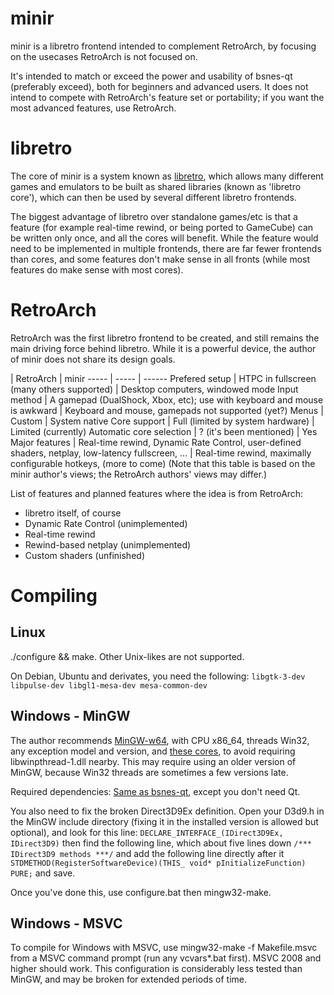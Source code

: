 # minir
minir is a libretro frontend intended to complement RetroArch, by focusing on the usecases RetroArch is not focused on.

It's intended to match or exceed the power and usability of bsnes-qt (preferably exceed), both for beginners and advanced users.
It does not intend to compete with RetroArch's feature set or portability; if you want the most advanced features, use RetroArch.

# libretro
The core of minir is a system known as [libretro](http://libretro.com/), which allows many different
games and emulators to be built as shared libraries (known as 'libretro core'), which can then be
used by several different libretro frontends.

The biggest advantage of libretro over standalone games/etc is that a feature (for example real-time
rewind, or being ported to GameCube) can be written only once, and all the cores will benefit.
While the feature would need to be implemented in multiple frontends, there are far fewer frontends than cores,
and some features don't make sense in all fronts (while most features do make sense with most cores).

# RetroArch
RetroArch was the first libretro frontend to be created, and still remains the main driving force
behind libretro. While it is a powerful device, the author of minir does not share its design goals.

 | RetroArch | minir
----- | ----- | ------
Prefered setup | HTPC in fullscreen (many others supported) | Desktop computers, windowed mode
Input method | A gamepad (DualShock, Xbox, etc); use with keyboard and mouse is awkward | Keyboard and mouse, gamepads not supported (yet?)
Menus | Custom | System native
Core support | Full (limited by system hardware) | Limited (currently)
Automatic core selection | ? (it's been mentioned) | Yes
Major features | Real-time rewind, Dynamic Rate Control, user-defined shaders, netplay, low-latency fullscreen, ... | Real-time rewind, maximally configurable hotkeys, (more to come)
(Note that this table is based on the minir author's views; the RetroArch authors' views may differ.)

List of features and planned features where the idea is from RetroArch:
- libretro itself, of course
- Dynamic Rate Control (unimplemented)
- Real-time rewind
- Rewind-based netplay (unimplemented)
- Custom shaders (unfinished)

# Compiling
## Linux
./configure && make. Other Unix-likes are not supported.

On Debian, Ubuntu and derivates, you need the following: `libgtk-3-dev libpulse-dev libgl1-mesa-dev mesa-common-dev`

## Windows - MinGW
The author recommends [MinGW-w64](http://sourceforge.net/projects/mingw-w64/files/Toolchains%20targetting%20Win32/Personal%20Builds/mingw-builds/installer/mingw-w64-install.exe/download),
with CPU x86_64, threads Win32, any exception model and version, and [these cores](http://buildbot.libretro.com/nightly/windows/x86_64_w32/latest/), to avoid requiring libwinpthread-1.dll nearby.
This may require using an older version of MinGW, because Win32 threads are sometimes a few versions late.

Required dependencies: [Same as bsnes-qt](http://wayback.archive.org/web/20100405012103/http://byuu.org/bsnes/compilation-guide), except you don't need Qt.

You also need to fix the broken Direct3D9Ex definition. Open your D3d9.h in the MinGW include directory (fixing it in the installed version is allowed but optional), and look for this line:
`DECLARE_INTERFACE_(IDirect3D9Ex, IDirect3D9)`
then find the following line, which about five lines down
`/*** IDirect3D9 methods ***/`
and add the following line directly after it
`STDMETHOD(RegisterSoftwareDevice)(THIS_ void* pInitializeFunction) PURE;`
and save.

Once you've done this, use configure.bat then mingw32-make.

## Windows - MSVC
To compile for Windows with MSVC, use mingw32-make -f Makefile.msvc from a MSVC command prompt (run any vcvars*.bat first). MSVC 2008 and higher should work.
This configuration is considerably less tested than MinGW, and may be broken for extended periods of time.
